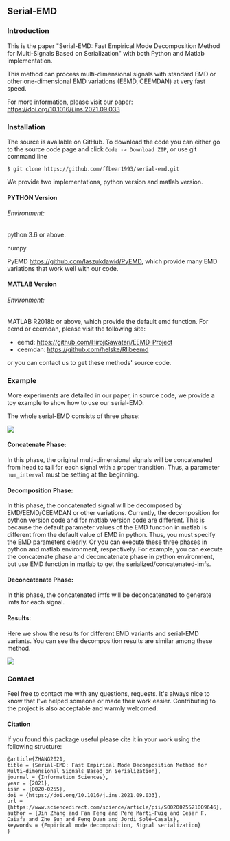 ## Serial-EMD

### Introduction

This is the paper "Serial-EMD: Fast Empirical Mode Decomposition Method for Multi-Signals Based on Serialization" with both Python and Matlab implementation.

This method can process multi-dimensional signals with standard EMD or other one-dimensional EMD variations (EEMD, CEEMDAN) at very fast speed.

For more information, please visit our paper: https://doi.org/10.1016/j.ins.2021.09.033

### Installation

The source is available on GitHub. To download the code you can either go to the source code page and click `Code -> Download ZIP`, or use git command line

`$ git clone https://github.com/ffbear1993/serial-emd.git`

We provide two implementations, python version and matlab version.

#### PYTHON Version

###### Environment:

python 3.6 or above.

numpy

PyEMD <https://github.com/laszukdawid/PyEMD>, which provide many EMD variations that work well with our code. 

#### MATLAB Version

###### Environment:

MATLAB R2018b or above, which provide the default emd function. For eemd or ceemdan, please visit the following site:

- eemd: <https://github.com/HirojiSawatari/EEMD-Project>
- ceemdan: <https://github.com/helske/Rlibeemd>

or you can contact us to get these methods' source code.

### Example

More experiments are detailed in our paper, in source code, we provide a toy example to show how to use our serial-EMD.

The whole serial-EMD consists of three phase:

![](https://github.com/ffbear1993/serial-emd/blob/main/pics/semd_framework.png)

#### Concatenate Phase:

In this phase, the original multi-dimensional signals will be concatenated from head to tail for each signal with a proper transition. Thus, a parameter `num_interval` must be setting at the beginning.

#### Decomposition Phase:

In this phase, the concatenated signal will be decomposed by EMD/EEMD/CEEMDAN or other variations. Currently, the decomposition for python version code and for matlab version code are different. This is because the default parameter values of the EMD function in matlab is different from the default value of EMD in python. Thus, you must specify the EMD parameters clearly. Or you can execute these three phases in python and matlab environment, respectively. For example, you can execute the concatenate phase and deconcatenate phase in python environment, but use EMD function in matlab to get the serialized/concatenated-imfs.

#### Deconcatenate Phase:

In this phase, the concatenated imfs will be deconcatenated to generate imfs for each signal.

#### Results:

Here we show the results for different EMD variants and serial-EMD variants. You can see the decomposition results are similar among these method.

![](https://github.com/ffbear1993/serial-emd/blob/main/pics/semd_result.png)

### Contact

Feel free to contact me with any questions, requests. It's always nice to know that I've helped someone or made their work easier. Contributing to the project is also acceptable and warmly welcomed.

#### Citation

If you found this package useful please cite it in your work using the following structure:

```
@article{ZHANG2021,
title = {Serial-EMD: Fast Empirical Mode Decomposition Method for Multi-dimensional Signals Based on Serialization},
journal = {Information Sciences},
year = {2021},
issn = {0020-0255},
doi = {https://doi.org/10.1016/j.ins.2021.09.033},
url = {https://www.sciencedirect.com/science/article/pii/S0020025521009646},
author = {Jin Zhang and Fan Feng and Pere Marti-Puig and Cesar F. Caiafa and Zhe Sun and Feng Duan and Jordi Solé-Casals},
keywords = {Empirical mode decomposition, Signal serialization}
}
```





 





